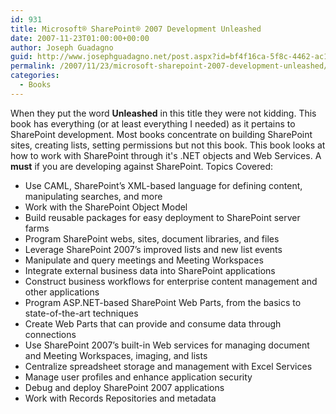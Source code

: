 ```yaml
---
id: 931
title: Microsoft® SharePoint® 2007 Development Unleashed
date: 2007-11-23T01:00:00+00:00
author: Joseph Guadagno
guid: http://www.josephguadagno.net/post.aspx?id=bf4f16ca-5f8c-4462-ac18-5460a10876cd
permalink: /2007/11/23/microsoft-sharepoint-2007-development-unleashed/
categories:
  - Books
---
```

When they put the word **Unleashed** in this title they were not kidding. This book has everything (or at least everything I needed) as it pertains to SharePoint development. Most books concentrate on building SharePoint sites, creating lists, setting permissions but not this book. This book looks at how to work with SharePoint through it's .NET objects and Web Services. A **must** if you are developing against SharePoint. Topics Covered:

* Use CAML, SharePoint’s XML-based language for defining content, manipulating searches, and more
* Work with the SharePoint Object Model
* Build reusable packages for easy deployment to SharePoint server farms
* Program SharePoint webs, sites, document libraries, and files
* Leverage SharePoint 2007’s improved lists and new list events
* Manipulate and query meetings and Meeting Workspaces
* Integrate external business data into SharePoint applications
* Construct business workflows for enterprise content management and other applications
* Program ASP.NET-based SharePoint Web Parts, from the basics to state-of-the-art techniques
* Create Web Parts that can provide and consume data through connections
* Use SharePoint 2007’s built-in Web services for managing document and Meeting Workspaces, imaging, and lists
* Centralize spreadsheet storage and management with Excel Services
* Manage user profiles and enhance application security
* Debug and deploy SharePoint 2007 applications
* Work with Records Repositories and metadata